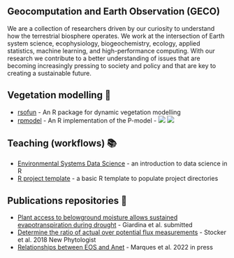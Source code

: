## Geocomputation and Earth Observation (GECO)

We are a collection of researchers driven by our curiosity to understand how the terrestrial biosphere operates. We work at the intersection of Earth system science, ecophysiology, biogeochemistry, ecology, applied statistics, machine learning, and high-performance computing. With our research we contribute to a better understanding of issues that are becoming increasingly pressing to society and policy and that are key to creating a sustainable future.

## Vegetation modelling :deciduous_tree:

- [rsofun](https://github.com/computationales/rsofun) - An R package for dynamic vegetation modelling
- [rpmodel](https://github.com/computationales/rpmodel) -  An R implementation of the P-model - ![](https://cranlogs.r-pkg.org/badges/grand-total/rpmodel) ![](https://www.r-pkg.org/badges/version/rpmodel)

## Teaching (workflows) :books:

- [Environmental Systems Data Science](https://computationales.github.io/esds_book/) - an introduction to data science in R
- [R project template](https://github.com/computationales/R_proj_template) - a basic R template to populate project directories

## Publications repositories :pencil:

- [Plant access to belowground moisture allows sustained evapotranspiration during drought](https://github.com/computationales/fET) - Giardina et al. submitted
- [Determine the ratio of actual over potential flux measurements](https://github.com/computationales/fvar) - Stocker et al. 2018 New Phytologist
- [Relationships between EOS and Anet](https://github.com/computationales/phenoEOS) - Marques et al. 2022 in press
